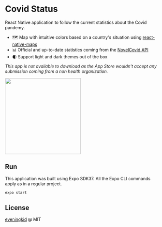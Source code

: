 # Covid Status

React Native application to follow the current statistics about the Covid pandemy.

- 🗺 Map with intuitive colors based on a country's situation using [react-native-maps](https://github.com/react-native-community/react-native-maps)
- 📊 Official and up-to-date statistics coming from the [NovelCovid API](https://github.com/novelcovid/api)
- 🌒 Support light and dark themes out of the box

_This app is not available to download as the App Store wouldn't accept any submission coming from a non health organization._

<img src="static/demonstration.gif" width="250" />

## Run

This application was built using Expo SDK37. All the Expo CLI commands apply as in a regular project.

```bash
expo start
```

## License

[eveningkid](https://github.com/eveningkid) @ MIT
